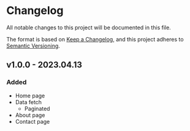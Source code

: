 # Changelog

All notable changes to this project will be documented in this file.

The format is based on [Keep a Changelog](https://keepachangelog.com/en/1.1.0/),
and this project adheres to [Semantic Versioning](https://semver.org/spec/v2.0.0.html).

## v1.0.0 - 2023.04.13

### Added

- Home page
- Data fetch
  - Paginated
- About page
- Contact page

